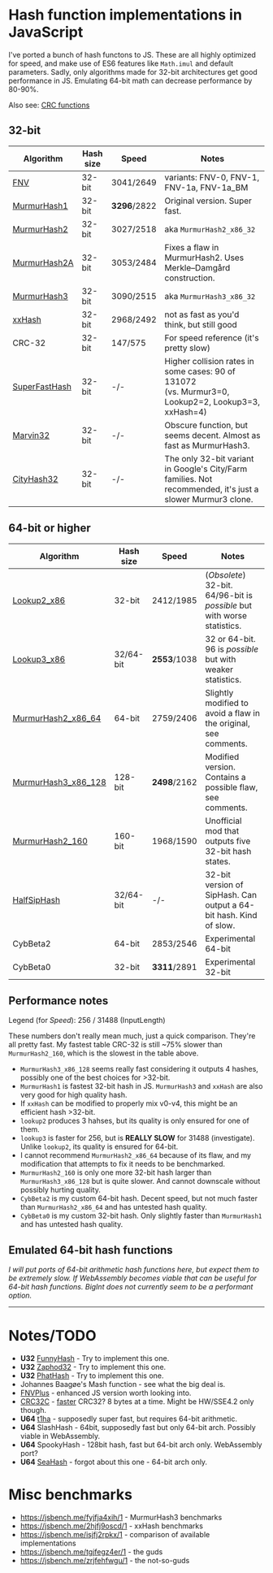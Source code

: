 # Hash function implementations in JavaScript

I've ported a bunch of hash functons to JS. These are all highly optimized for speed, and make use of ES6 features like `Math.imul` and default parameters. Sadly, only algorithms made for 32-bit architectures get good performance in JS. Emulating 64-bit math can decrease performance by 80-90%.

Also see: [CRC functions](CRC.md)

## 32-bit
| Algorithm | Hash size | Speed | Notes |
| --------- | --------- | ----- | ----- |
| [FNV](FNV.js) | 32-bit  | 3041/2649  | variants: FNV-0, FNV-1, FNV-1a, FNV-1a_BM |
| [MurmurHash1](murmurhash1.js) | 32-bit | **3296**/2822 | Original version. Super fast. |
| [MurmurHash2](murmurhash2.js) | 32-bit | 3027/2518 | aka `MurmurHash2_x86_32` |
| [MurmurHash2A](murmurhash2a.js) | 32-bit | 3053/2484 | Fixes a flaw in MurmurHash2. Uses Merkle–Damgård construction. |
| [MurmurHash3](murmurhash3.js) | 32-bit | 3090/2515 | aka `MurmurHash3_x86_32` |
| [xxHash](xxhash_32.js) | 32-bit | 2968/2492 | not as fast as you'd think, but still good |
| CRC-32 | 32-bit | 147/575 | For speed reference (it's pretty slow) |
| [SuperFastHash](superfasthash.js) | 32-bit | -/- | Higher collision rates in some cases: 90 of 131072<br> (vs. Murmur3=0, Lookup2=2, Lookup3=3, xxHash=4) |
| [Marvin32](marvin32.js) | 32-bit | -/- | Obscure function, but seems decent. Almost as fast as MurmurHash3. |
| [CityHash32](cityhash32.js) | 32-bit | -/- | The only 32-bit variant in Google's City/Farm families. Not recommended, it's just a slower Murmur3 clone. |

## 64-bit or higher

| Algorithm | Hash size | Speed | Notes |
| --------- | --------- | ----- | ----- |
| [Lookup2_x86](lookup2.js) | 32-bit | 2412/1985 | (_Obsolete_) 32-bit. 64/96-bit is _possible_ but with worse statistics. |
| [Lookup3_x86](lookup3.js) | 32/64-bit | **2553**/1038 | 32 or 64-bit. 96 is _possible_ but with weaker statistics. |
| [MurmurHash2_x86_64](murmurhash2_64b.js) | 64-bit | 2759/2406 | Slightly modified to avoid a flaw in the original, see comments. |
| [MurmurHash3_x86_128](murmurhash3_128.js) | 128-bit | **2498**/2162 | Modified version. Contains a possible flaw, see comments. |
| [MurmurHash2_160](murmurhash2_160.js) | 160-bit | 1968/1590 | Unofficial mod that outputs five 32-bit hash states. |
| [HalfSipHash](halfsiphash.js) | 32/64-bit | -/- | 32-bit version of SipHash. Can output a 64-bit hash. Kind of slow. |
| CybBeta2 | 64-bit | 2853/2546 | Experimental 64-bit |
| CybBeta0 | 32-bit | **3311**/2891 | Experimental 32-bit |

## Performance notes

Legend (for *Speed*): 256 / 31488 (InputLength)

These numbers don't really mean much, just a quick comparison. They're all pretty fast. My fastest table CRC-32 is still ~75% slower than `MurmurHash2_160`, which is the slowest in the table above.

* `MurmurHash3_x86_128` seems really fast considering it outputs 4 hashes, possibly one of the best choices for >32-bit.
* `MurmurHash1` is fastest 32-bit hash in JS. `MurmurHash3` and `xxHash` are also very good for high quality hash.
* If `xxHash` can be modified to properly mix v0-v4, this might be an efficient hash >32-bit. 
* `lookup2` produces 3 hahses, but its quality is only ensured for one of them.
* `lookup3` is faster for 256, but is **REALLY SLOW** for 31488 (investigate). Unlike `lookup2`, its quality is ensured for 64-bit.
* I cannot recommend `MurmurHash2_x86_64` because of its flaw, and my modification that attempts to fix it needs to be benchmarked.
* `MurmurHash2_160` is only one more 32-bit hash larger than `MurmurHash3_x86_128` but is quite slower. And cannot downscale without possibly hurting quality.
* `CybBeta2` is my custom 64-bit hash. Decent speed, but not much faster than `MurmurHash2_x86_64` and has untested hash quality.
* `CybBeta0` is my custom 32-bit hash. Only slightly faster than `MurmurHash1` and has untested hash quality.

## Emulated 64-bit hash functions

_I will put ports of 64-bit arithmetic hash functions here, but expect them to be extremely slow._
_If WebAssembly becomes viable that can be useful for 64-bit hash functions._
_BigInt does not currently seem to be a performant option._

****

# Notes/TODO
* **U32** [FunnyHash](https://github.com/funny-falcon/funny_hash/blob/master/funny_hash.h) - Try to implement this one.
* **U32** [Zaphod32](https://github.com/demerphq/BeagleHash/blob/master/zaphod32_hash.h) - Try to implement this one.
* **U32** [PhatHash](https://github.com/demerphq/BeagleHash/blob/master/phat_hash.h) - Try to implement this one.
* Johannes Baagøe's Mash function - see what the big deal is.
* [FNVPlus](https://github.com/tjwebb/fnv-plus) - enhanced JS version worth looking into. 
* [CRC32C](http://www.evanjones.ca/crc32c.html) - [faster](https://stackoverflow.com/questions/17645167/implementing-sse-4-2s-crc32c-in-software/17646775) CRC32? 8 bytes at a time. Might be HW/SSE4.2 only though.
* **U64** [t1ha](https://github.com/leo-yuriev/t1ha) - supposedly super fast, but requires 64-bit arithmetic.
* **U64** SlashHash - 64bit, supposedly fast but only 64-bit arch. Possibly viable in WebAssembly.
* **U64** SpookyHash - 128bit hash, fast but 64-bit arch only. WebAssembly port?
* **U64** [SeaHash](https://github.com/jroivas/seahash) - forgot about this one - 64-bit arch only.

# Misc benchmarks
*  https://jsbench.me/fyjfja4xih/1 - MurmurHash3 benchmarks
*  https://jsbench.me/2hjfj9oscd/1 - xxHash benchmarks
*  https://jsbench.me/isjfj2rpkx/1 - comparison of available implementations
*  https://jsbench.me/tgjfegz4er/1 - the guds
*  https://jsbench.me/zrjfehfwgu/1 - the not-so-guds

